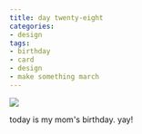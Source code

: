 ```yaml
---
title: day twenty-eight
categories:
- design
tags:
- birthday
- card
- design
- make something march
---
```


![](/blog/old-uploads/2012/03/birthday.png)

today is my mom's birthday. yay!

